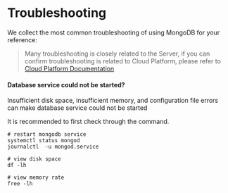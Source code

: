 # Troubleshooting

We collect the most common troubleshooting of using MongoDB for your reference:

> Many troubleshooting is closely related to the Server, if you can confirm troubleshooting is related to Cloud Platform, please refer to [Cloud Platform Documentation](https://support.websoft9.com/docs/faq/tech-instance.html)


#### Database service could not be started?

Insufficient disk space, insufficient memory, and configuration file errors can make database service could not be started  

It is recommended to first check through the command.

```shell
# restart mongodb service
systemctl status mongod
journalctl  -u mongod.service

# view disk space
df -lh

# view memory rate
free -lh
```